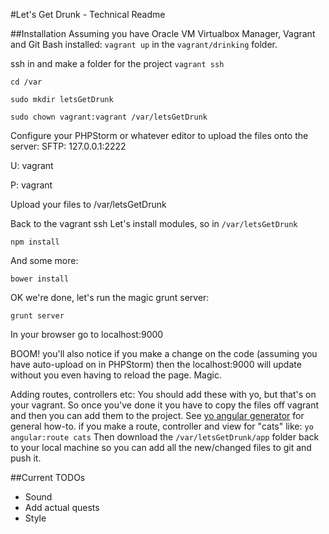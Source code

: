 #Let's Get Drunk - Technical Readme

##Installation
Assuming you have Oracle VM Virtualbox Manager, Vagrant and Git Bash installed:
`vagrant up`
in the `vagrant/drinking` folder.

ssh in and make a folder for the project
`vagrant ssh`

`cd /var`

`sudo mkdir letsGetDrunk`

`sudo chown vagrant:vagrant /var/letsGetDrunk`


Configure your PHPStorm or whatever editor to upload the files onto the server:
SFTP: 127.0.0.1:2222

U: vagrant

P: vagrant


Upload your files to /var/letsGetDrunk

Back to the vagrant ssh
Let's install modules, so in `/var/letsGetDrunk`

`npm install`

And some more:

`bower install`

 
OK we're done, let's run the magic grunt server:

`grunt server`

In your browser go to localhost:9000

BOOM! you'll also notice if you make a change on the code (assuming you have auto-upload on in PHPStorm) then the localhost:9000 will update without you even having to reload the page. Magic.

Adding routes, controllers etc:
You should add these with yo, but that's on your vagrant. So once you've done it you have to copy the files off vagrant and then you can add them to the project.
See [yo angular generator](https://github.com/yeoman/generator-angular) for general how-to.
if you make a route, controller and view for "cats" like:
`yo angular:route cats`
Then download the `/var/letsGetDrunk/app` folder back to your local machine so you can add all the new/changed files to git and push it.

##Current TODOs

- Sound
- Add actual quests
- Style
